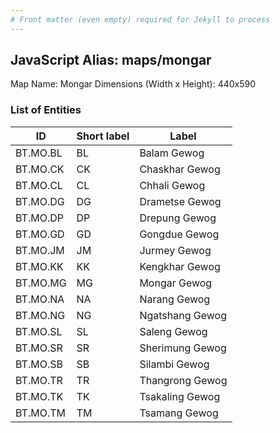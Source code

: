 ```yaml
---
# Front matter (even empty) required for Jekyll to process
---
```


## JavaScript Alias: maps/mongar

Map Name: Mongar
Dimensions (Width x Height): 440x590

### List of Entities

ID | Short label | Label
---|---|---|
BT.MO.BL|BL|Balam Gewog
BT.MO.CK|CK|Chaskhar Gewog
BT.MO.CL|CL|Chhali Gewog
BT.MO.DG|DG|Drametse Gewog
BT.MO.DP|DP|Drepung Gewog
BT.MO.GD|GD|Gongdue Gewog
BT.MO.JM|JM|Jurmey Gewog
BT.MO.KK|KK|Kengkhar Gewog
BT.MO.MG|MG|Mongar Gewog
BT.MO.NA|NA|Narang Gewog
BT.MO.NG|NG|Ngatshang Gewog
BT.MO.SL|SL|Saleng Gewog
BT.MO.SR|SR|Sherimung Gewog
BT.MO.SB|SB|Silambi Gewog
BT.MO.TR|TR|Thangrong Gewog
BT.MO.TK|TK|Tsakaling Gewog
BT.MO.TM|TM|Tsamang Gewog